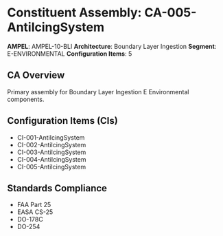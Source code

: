 # Constituent Assembly: CA-005-AntiIcingSystem

**AMPEL**: AMPEL-10-BLI
**Architecture**: Boundary Layer Ingestion
**Segment**: E-ENVIRONMENTAL
**Configuration Items**: 5

## CA Overview
Primary assembly for Boundary Layer Ingestion E Environmental components.

## Configuration Items (CIs)
- CI-001-AntiIcingSystem
- CI-002-AntiIcingSystem
- CI-003-AntiIcingSystem
- CI-004-AntiIcingSystem
- CI-005-AntiIcingSystem

## Standards Compliance
- FAA Part 25
- EASA CS-25
- DO-178C
- DO-254
